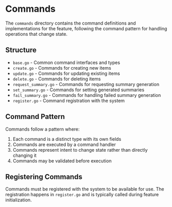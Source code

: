 # Commands

The `commands` directory contains the command definitions and implementations for the feature, following the command pattern for handling operations that change state.

## Structure

- `base.go` - Common command interfaces and types
- `create.go` - Commands for creating new items
- `update.go` - Commands for updating existing items
- `delete.go` - Commands for deleting items
- `request_summary.go` - Commands for requesting summary generation
- `set_summary.go` - Commands for setting generated summaries
- `fail_summary.go` - Commands for handling failed summary generation
- `register.go` - Command registration with the system

## Command Pattern

Commands follow a pattern where:

1. Each command is a distinct type with its own fields
2. Commands are executed by a command handler
3. Commands represent intent to change state rather than directly changing it
4. Commands may be validated before execution

## Registering Commands

Commands must be registered with the system to be available for use. The registration happens in `register.go` and is typically called during feature initialization.